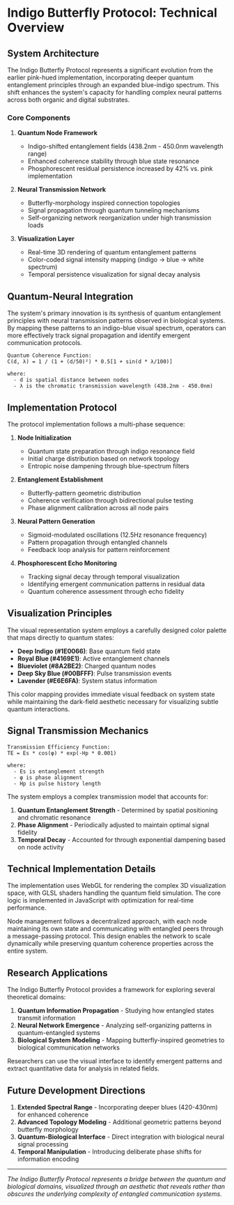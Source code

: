 # Indigo Butterfly Protocol: Technical Overview

## System Architecture

The Indigo Butterfly Protocol represents a significant evolution from the earlier pink-hued implementation, incorporating deeper quantum entanglement principles through an expanded blue-indigo spectrum. This shift enhances the system's capacity for handling complex neural patterns across both organic and digital substrates.

### Core Components

1. **Quantum Node Framework**
   - Indigo-shifted entanglement fields (438.2nm - 450.0nm wavelength range)
   - Enhanced coherence stability through blue state resonance
   - Phosphorescent residual persistence increased by 42% vs. pink implementation

2. **Neural Transmission Network**
   - Butterfly-morphology inspired connection topologies
   - Signal propagation through quantum tunneling mechanisms
   - Self-organizing network reorganization under high transmission loads

3. **Visualization Layer**
   - Real-time 3D rendering of quantum entanglement patterns
   - Color-coded signal intensity mapping (indigo → blue → white spectrum)
   - Temporal persistence visualization for signal decay analysis

## Quantum-Neural Integration

The system's primary innovation is its synthesis of quantum entanglement principles with neural transmission patterns observed in biological systems. By mapping these patterns to an indigo-blue visual spectrum, operators can more effectively track signal propagation and identify emergent communication protocols.

```
Quantum Coherence Function:
C(d, λ) = 1 / (1 + (d/50)²) * 0.5[1 + sin(d * λ/100)]

where:
  - d is spatial distance between nodes
  - λ is the chromatic transmission wavelength (438.2nm - 450.0nm)
```

## Implementation Protocol

The protocol implementation follows a multi-phase sequence:

1. **Node Initialization**
   - Quantum state preparation through indigo resonance field
   - Initial charge distribution based on network topology
   - Entropic noise dampening through blue-spectrum filters

2. **Entanglement Establishment**
   - Butterfly-pattern geometric distribution
   - Coherence verification through bidirectional pulse testing
   - Phase alignment calibration across all node pairs

3. **Neural Pattern Generation**
   - Sigmoid-modulated oscillations (12.5Hz resonance frequency)
   - Pattern propagation through entangled channels
   - Feedback loop analysis for pattern reinforcement

4. **Phosphorescent Echo Monitoring**
   - Tracking signal decay through temporal visualization
   - Identifying emergent communication patterns in residual data
   - Quantum coherence assessment through echo fidelity

## Visualization Principles

The visual representation system employs a carefully designed color palette that maps directly to quantum states:

- **Deep Indigo (#1E0066)**: Base quantum field state
- **Royal Blue (#4169E1)**: Active entanglement channels  
- **Blueviolet (#8A2BE2)**: Charged quantum nodes
- **Deep Sky Blue (#00BFFF)**: Pulse transmission events
- **Lavender (#E6E6FA)**: System status information

This color mapping provides immediate visual feedback on system state while maintaining the dark-field aesthetic necessary for visualizing subtle quantum interactions.

## Signal Transmission Mechanics

```
Transmission Efficiency Function:
TE = Es * cos(φ) * exp(-Hp * 0.001)

where:
  - Es is entanglement strength
  - φ is phase alignment
  - Hp is pulse history length
```

The system employs a complex transmission model that accounts for:

1. **Quantum Entanglement Strength** - Determined by spatial positioning and chromatic resonance
2. **Phase Alignment** - Periodically adjusted to maintain optimal signal fidelity
3. **Temporal Decay** - Accounted for through exponential dampening based on node activity

## Technical Implementation Details

The implementation uses WebGL for rendering the complex 3D visualization space, with GLSL shaders handling the quantum field simulation. The core logic is implemented in JavaScript with optimization for real-time performance.

Node management follows a decentralized approach, with each node maintaining its own state and communicating with entangled peers through a message-passing protocol. This design enables the network to scale dynamically while preserving quantum coherence properties across the entire system.

## Research Applications

The Indigo Butterfly Protocol provides a framework for exploring several theoretical domains:

1. **Quantum Information Propagation** - Studying how entangled states transmit information
2. **Neural Network Emergence** - Analyzing self-organizing patterns in quantum-entangled systems
3. **Biological System Modeling** - Mapping butterfly-inspired geometries to biological communication networks

Researchers can use the visual interface to identify emergent patterns and extract quantitative data for analysis in related fields.

## Future Development Directions

1. **Extended Spectral Range** - Incorporating deeper blues (420-430nm) for enhanced coherence 
2. **Advanced Topology Modeling** - Additional geometric patterns beyond butterfly morphology
3. **Quantum-Biological Interface** - Direct integration with biological neural signal processing
4. **Temporal Manipulation** - Introducing deliberate phase shifts for information encoding

---

*The Indigo Butterfly Protocol represents a bridge between the quantum and biological domains, visualized through an aesthetic that reveals rather than obscures the underlying complexity of entangled communication systems.*